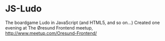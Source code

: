 JS-Ludo
=======

The boardgame Ludo in JavaScript (and HTML5, and so on...)
Created one evening at The Øresund Frontend meetup, http://www.meetup.com/Oresund-Frontend/